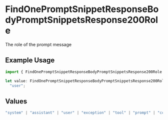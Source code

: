 # FindOnePromptSnippetResponseBodyPromptSnippetsResponse200Role

The role of the prompt message

## Example Usage

```typescript
import { FindOnePromptSnippetResponseBodyPromptSnippetsResponse200Role } from "orq-poc-typescript-multi-env-version/models/operations";

let value: FindOnePromptSnippetResponseBodyPromptSnippetsResponse200Role =
  "user";
```

## Values

```typescript
"system" | "assistant" | "user" | "exception" | "tool" | "prompt" | "correction" | "expected_output"
```